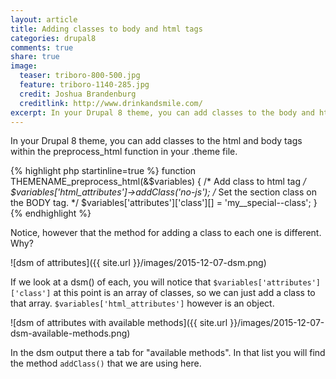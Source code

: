 ```yaml
---
layout: article
title: Adding classes to body and html tags
categories: drupal8
comments: true
share: true
image:
  teaser: triboro-800-500.jpg
  feature: triboro-1140-285.jpg
  credit: Joshua Brandenburg
  creditlink: http://www.drinkandsmile.com/
excerpt: In your Drupal 8 theme, you can add classes to the body and html classes via your THEMENAME.theme file.
---
```

In your Drupal 8 theme, you can add classes to the html and body tags within the preprocess_html function in your .theme file.

{% highlight php startinline=true %}
function THEMENAME_preprocess_html(&$variables) {
  /* Add class to html tag */
  $variables['html_attributes']->addClass('no-js');
  /* Set the section class on the BODY tag. */
  $variables['attributes']['class'][] = 'my__special--class';
}
{% endhighlight %}

Notice, however that the method for adding a class to each one is different. Why?

![dsm of attributes]({{ site.url }}/images/2015-12-07-dsm.png)

If we look at a dsm() of each, you will notice that `$variables['attributes']['class']` at this point is an array of classes, so we can just add a class to that array. `$variables['html_attributes']` however is an object. 

![dsm of attributes with available methods]({{ site.url }}/images/2015-12-07-dsm-available-methods.png)

In the dsm output there a tab for "available methods". In that list you will find the method `addClass()` that we are using here.

